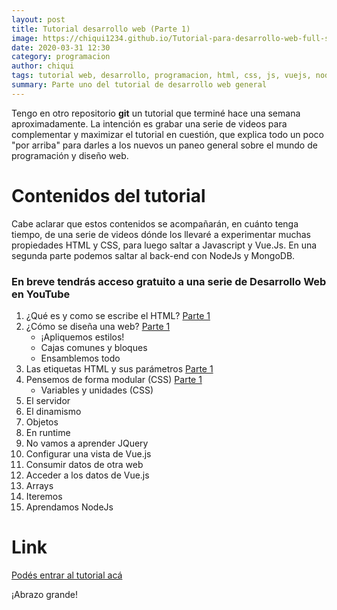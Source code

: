 ```yaml
---
layout: post
title: Tutorial desarrollo web (Parte 1)
image: https://chiqui1234.github.io/Tutorial-para-desarrollo-web-full-stack/img/first.webp
date: 2020-03-31 12:30
category: programacion
author: chiqui
tags: tutorial web, desarrollo, programacion, html, css, js, vuejs, nodejs
summary: Parte uno del tutorial de desarrollo web general
---
```


Tengo en otro repositorio **git** un tutorial que terminé hace una semana aproximadamente. La intención es grabar una serie de videos para complementar y maximizar el tutorial en cuestión, que explica todo un poco "por arriba" para darles a los nuevos un paneo general sobre el mundo de programación y diseño web.

# Contenidos del tutorial
Cabe aclarar que estos contenidos se acompañarán, en cuánto tenga tiempo, de una serie de videos dónde los llevaré a experimentar muchas propiedades HTML y CSS, para luego saltar a Javascript y Vue.Js. En una segunda parte podemos saltar al back-end con NodeJs y MongoDB.

### En breve tendrás acceso gratuito a una serie de Desarrollo Web en YouTube
1. ¿Qué es y como se escribe el HTML? [Parte 1](https://m.youtube.com/watch?v=JdVvtH_8N-c)
2. ¿Cómo se diseña una web? [Parte 1](https://m.youtube.com/watch?v=JdVvtH_8N-c)
   * ¡Apliquemos estilos!
   * Cajas comunes y bloques
   * Ensamblemos todo
3. Las etiquetas HTML y sus parámetros [Parte 1](https://m.youtube.com/watch?v=JdVvtH_8N-c)
4. Pensemos de forma modular (CSS) [Parte 1](https://m.youtube.com/watch?v=JdVvtH_8N-c)
   * Variables y unidades (CSS)
6. El servidor
7. El dinamismo
8. Objetos
9. En runtime
10. No vamos a aprender JQuery
11. Configurar una vista de Vue.js
12. Consumir datos de otra web
13. Acceder a los datos de Vue.js
14. Arrays
15. Iteremos
16. Aprendamos NodeJs


# Link
[Podés entrar al tutorial acá](https://chiqui1234.github.io/Tutorial-para-desarrollo-web-full-stack/)

¡Abrazo grande!
